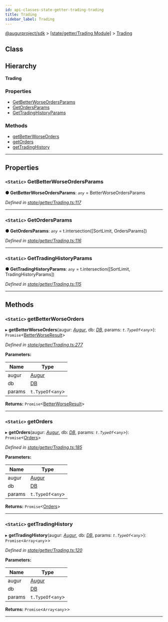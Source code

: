 ```yaml
---
id: api-classes-state-getter-trading-trading
title: Trading
sidebar_label: Trading
---
```


[@augurproject/sdk](api-readme.md) > [[state/getter/Trading Module]](api-modules-state-getter-trading-module.md) > [Trading](api-classes-state-getter-trading-trading.md)

## Class

## Hierarchy

**Trading**

### Properties

* [GetBetterWorseOrdersParams](api-classes-state-getter-trading-trading.md#getbetterworseordersparams)
* [GetOrdersParams](api-classes-state-getter-trading-trading.md#getordersparams)
* [GetTradingHistoryParams](api-classes-state-getter-trading-trading.md#gettradinghistoryparams)

### Methods

* [getBetterWorseOrders](api-classes-state-getter-trading-trading.md#getbetterworseorders)
* [getOrders](api-classes-state-getter-trading-trading.md#getorders)
* [getTradingHistory](api-classes-state-getter-trading-trading.md#gettradinghistory)

---

## Properties

<a id="getbetterworseordersparams"></a>

### `<Static>` GetBetterWorseOrdersParams

**● GetBetterWorseOrdersParams**: *`any`* =  BetterWorseOrdersParams

*Defined in [state/getter/Trading.ts:117](https://github.com/AugurProject/augur/blob/06e47ad207/packages/augur-sdk/src/state/getter/Trading.ts#L117)*

___
<a id="getordersparams"></a>

### `<Static>` GetOrdersParams

**● GetOrdersParams**: *`any`* =  t.intersection([SortLimit, OrdersParams])

*Defined in [state/getter/Trading.ts:116](https://github.com/AugurProject/augur/blob/06e47ad207/packages/augur-sdk/src/state/getter/Trading.ts#L116)*

___
<a id="gettradinghistoryparams"></a>

### `<Static>` GetTradingHistoryParams

**● GetTradingHistoryParams**: *`any`* =  t.intersection([SortLimit, TradingHistoryParams])

*Defined in [state/getter/Trading.ts:115](https://github.com/AugurProject/augur/blob/06e47ad207/packages/augur-sdk/src/state/getter/Trading.ts#L115)*

___

## Methods

<a id="getbetterworseorders"></a>

### `<Static>` getBetterWorseOrders

▸ **getBetterWorseOrders**(augur: *[Augur](api-classes-augur-augur.md)*, db: *[DB](api-classes-state-db-db-db.md)*, params: *`t.TypeOf`<`any`>*): `Promise`<[BetterWorseResult](api-interfaces-state-getter-trading-betterworseresult.md)>

*Defined in [state/getter/Trading.ts:277](https://github.com/AugurProject/augur/blob/06e47ad207/packages/augur-sdk/src/state/getter/Trading.ts#L277)*

**Parameters:**

| Name | Type |
| ------ | ------ |
| augur | [Augur](api-classes-augur-augur.md) |
| db | [DB](api-classes-state-db-db-db.md) |
| params | `t.TypeOf`<`any`> |

**Returns:** `Promise`<[BetterWorseResult](api-interfaces-state-getter-trading-betterworseresult.md)>

___
<a id="getorders"></a>

### `<Static>` getOrders

▸ **getOrders**(augur: *[Augur](api-classes-augur-augur.md)*, db: *[DB](api-classes-state-db-db-db.md)*, params: *`t.TypeOf`<`any`>*): `Promise`<[Orders](api-interfaces-state-getter-trading-orders.md)>

*Defined in [state/getter/Trading.ts:185](https://github.com/AugurProject/augur/blob/06e47ad207/packages/augur-sdk/src/state/getter/Trading.ts#L185)*

**Parameters:**

| Name | Type |
| ------ | ------ |
| augur | [Augur](api-classes-augur-augur.md) |
| db | [DB](api-classes-state-db-db-db.md) |
| params | `t.TypeOf`<`any`> |

**Returns:** `Promise`<[Orders](api-interfaces-state-getter-trading-orders.md)>

___
<a id="gettradinghistory"></a>

### `<Static>` getTradingHistory

▸ **getTradingHistory**(augur: *[Augur](api-classes-augur-augur.md)*, db: *[DB](api-classes-state-db-db-db.md)*, params: *`t.TypeOf`<`any`>*): `Promise`<`Array`<`any`>>

*Defined in [state/getter/Trading.ts:120](https://github.com/AugurProject/augur/blob/06e47ad207/packages/augur-sdk/src/state/getter/Trading.ts#L120)*

**Parameters:**

| Name | Type |
| ------ | ------ |
| augur | [Augur](api-classes-augur-augur.md) |
| db | [DB](api-classes-state-db-db-db.md) |
| params | `t.TypeOf`<`any`> |

**Returns:** `Promise`<`Array`<`any`>>

___

